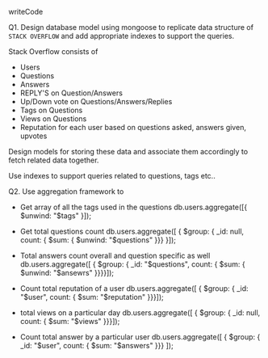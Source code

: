 writeCode

Q1. Design database model using mongoose to replicate data structure of `STACK OVERFLOW` and add appropriate indexes to support the queries.

Stack Overflow consists of

- Users
- Questions
- Answers
- REPLY'S on Question/Answers
- Up/Down vote on Questions/Answers/Replies
- Tags on Questions
- Views on Questions
- Reputation for each user based on questions asked, answers given, upvotes

Design models for storing these data and associate them accordingly to fetch related data together.

Use indexes to support queries related to questions, tags etc..

Q2. Use aggregation framework to

- Get array of all the tags used in the questions
db.users.aggregate([{ $unwind: "$tags" }]);

- Get total questions count
db.users.aggregate([ { $group: { _id: null, count: { $sum: { $unwind: "$questions" }}} }]);

- Total answers count overall and question specific as well
db.users.aggregate([ { $group: { _id: "$questions", count: { $sum: { $unwind: "$ansewrs" }}}}]);

- Count total reputation of a user
db.users.aggregate([ { $group: { _id: "$user", count: { $sum: "$reputation" }}}]);

- total views on a particular day
db.users.aggregate([ { $group: { _id: null, count: { $sum: "$views" }}}]);

- Count total answer by a particular user
db.users.aggregate([ { $group: { _id: "$user", count: { $sum: "$answers" }}} ]);
